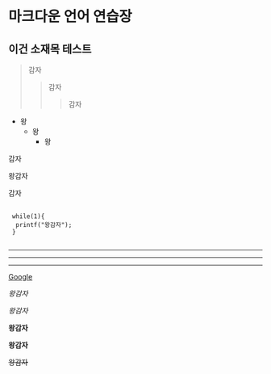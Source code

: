마크다운 언어 연습장
====================

이건 소재목 테스트
------------------

>감자
>  >감자
>  >  >감자

+ 왕
  * 왕
    * 왕

감자

 왕감자
 
감자

<pre>
 <code>
 while(1){
  printf("왕감자");
 }
 </code>
</pre>


<hr/>

***

*****

[Google](https://google.com)

*왕감자*

_왕감자_

**왕감자**

__왕감자__

~~왕감자~~

